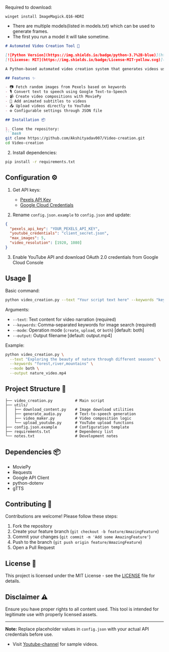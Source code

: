 Required to download: 
```console
winget install ImageMagick.Q16-HDRI
```

- There are multiple models(listed in models.txt) which can be used to generate frames.
- The first you run a model it will take sometime.

```markdown
# Automated Video Creation Tool 🎥

[![Python Version](https://img.shields.io/badge/python-3.7%2B-blue)](https://www.python.org/downloads/)
[![License: MIT](https://img.shields.io/badge/License-MIT-yellow.svg)](https://opensource.org/licenses/MIT)

A Python-based automated video creation system that generates videos using images from Pexels, text-to-speech narration, and exports final videos with subtitles. Includes YouTube upload capability.

## Features ✨

- 📷 Fetch random images from Pexels based on keywords
- 🎙 Convert text to speech using Google Text-to-Speech
- 📹 Create video compositions with MoviePy
- 📝 Add animated subtitles to videos
- 📤 Upload videos directly to YouTube
- ⚙️ Configurable settings through JSON file

## Installation 📦

1. Clone the repository:
```bash
git clone https://github.com/Akshityadav007/Video-creation.git
cd Video-creation
```

2. Install dependencies:
```bash
pip install -r requirements.txt
```

## Configuration ⚙️

1. Get API keys:
   - [Pexels API Key](https://www.pexels.com/api/new/)
   - [Google Cloud Credentials](https://console.cloud.google.com/apis/credentials)

2. Rename `config.json.example` to `config.json` and update:
```json
{
  "pexels_api_key": "YOUR_PEXELS_API_KEY",
  "youtube_credentials": "client_secret.json",
  "max_images": 5,
  "video_resolution": [1920, 1080]
}
```

3. Enable YouTube API and download OAuth 2.0 credentials from Google Cloud Console

## Usage 🚀

Basic command:
```bash
python video_creation.py --text "Your script text here" --keywords "keyword1,keyword2"
```

Arguments:
- `--text`: Text content for video narration (required)
- `--keywords`: Comma-separated keywords for image search (required)
- `--mode`: Operation mode (`create`, `upload`, or `both`) [default: both]
- `--output`: Output filename [default: output.mp4]

Example:
```bash
python video_creation.py \
  --text "Exploring the beauty of nature through different seasons" \
  --keywords "forest,river,mountains" \
  --mode both \
  --output nature_video.mp4
```

## Project Structure 📂

```
├── video_creation.py          # Main script
├── utils/
│   ├── download_content.py    # Image download utilities
│   ├── generate_audio.py      # Text-to-speech generation
│   ├── video_maker.py         # Video composition logic
│   └── upload_youtube.py      # YouTube upload functions
├── config.json.example        # Configuration template
├── requirements.txt           # Dependency list
└── notes.txt                  # Development notes
```

## Dependencies 📦

- MoviePy
- Requests
- Google API Client
- python-dotenv
- gTTS

## Contributing 🤝

Contributions are welcome! Please follow these steps:
1. Fork the repository
2. Create your feature branch (`git checkout -b feature/AmazingFeature`)
3. Commit your changes (`git commit -m 'Add some AmazingFeature'`)
4. Push to the branch (`git push origin feature/AmazingFeature`)
5. Open a Pull Request

## License 📄

This project is licensed under the MIT License - see the [LICENSE](LICENSE) file for details.

## Disclaimer ⚠️

Ensure you have proper rights to all content used. This tool is intended for legitimate use with properly licensed assets.

---

**Note:** Replace placeholder values in `config.json` with your actual API credentials before use.


- Visit [Youtube-channel](https://www.youtube.com/@cartoonworld-y1d) for sample videos.